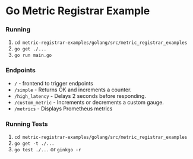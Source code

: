 # Go Metric Registrar Example

### Running
1. `cd metric-registrar-examples/golang/src/metric_registrar_examples`
1. `go get ./...`
1. `go run main.go`

### Endpoints
- `/` - frontend to trigger endpoints
- `/simple` - Returns OK and increments a counter.
- `/high_latency` - Delays 2 seconds before responding.
- `/custom_metric` - Increments or decrements a custom gauge.
- `/metrics` - Displays Prometheus metrics

### Running Tests
1. `cd metric-registrar-examples/golang/src/metric_registrar_examples`
1. `go get -t ./...`
1. `go test ./...` or `ginkgo -r`
